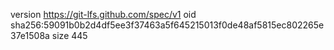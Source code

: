 version https://git-lfs.github.com/spec/v1
oid sha256:59091b0b2d4df5ee3f37463a5f645215013f0de48af5815ec802265e37e1508a
size 445

